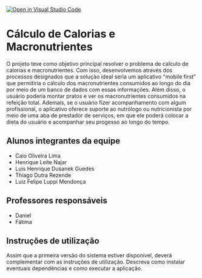 [![Open in Visual Studio Code](https://classroom.github.com/assets/open-in-vscode-c66648af7eb3fe8bc4f294546bfd86ef473780cde1dea487d3c4ff354943c9ae.svg)](https://classroom.github.com/online_ide?assignment_repo_id=7738877&assignment_repo_type=AssignmentRepo)
# Cálculo de Calorias e Macronutrientes
O projeto teve como objetivo principal resolver o problema de calculo de calorias e macronutrientes. Com isso, desenvolvemos através dos processos designados que a solução ideal seria um aplicativo "mobile first" que permitiria o cálculo dos macronutrientes consumidos ao longo do dia por meio de um banco de dados com essas informações. Além disso, o usuário poderia montar pratos e ver os macronutrientes consumidos na refeição total. Ademais, se o usuário fizer acompanhamento com algum profissional, o aplicativo oferece suporte ao nutrólogo ou nutricionista por meio de uma aba de prestador de serviços, em que ele poderá colocar a dieta do usuário e acompanhar seu progesso ao longo do tempo.

## Alunos integrantes da equipe

* Caio Oliveira Lima
* Henrique Leite Najar
* Luis Henrique Dusanek Guedes
* Thiago Dutra Rezende
* Luiz Felipe Luppi Mendonça
## Professores responsáveis

* Daniel
* Fátima

## Instruções de utilização

Assim que a primeira versão do sistema estiver disponível, deverá complementar com as instruções de utilização. Descreva como instalar eventuais dependências e como executar a aplicação.

